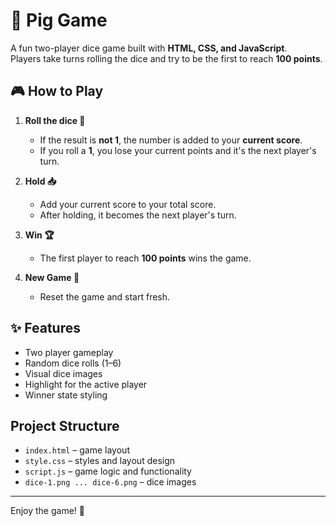 # 🐷 Pig Game

A fun two-player dice game built with **HTML, CSS, and JavaScript**.  
Players take turns rolling the dice and try to be the first to reach **100 points**.

## 🎮 How to Play

1. **Roll the dice 🎲**

   - If the result is **not 1**, the number is added to your **current score**.
   - If you roll a **1**, you lose your current points and it's the next player's turn.

2. **Hold 📥**

   - Add your current score to your total score.
   - After holding, it becomes the next player's turn.

3. **Win 🏆**

   - The first player to reach **100 points** wins the game.

4. **New Game 🔄**
   - Reset the game and start fresh.

## ✨ Features

- Two player gameplay
- Random dice rolls (1–6)
- Visual dice images
- Highlight for the active player
- Winner state styling

## Project Structure

- `index.html` – game layout
- `style.css` – styles and layout design
- `script.js` – game logic and functionality
- `dice-1.png ... dice-6.png` – dice images

---

Enjoy the game! 🎉

